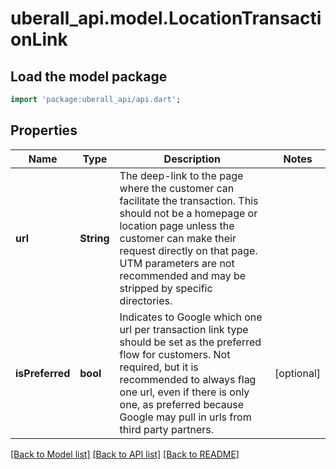 # uberall_api.model.LocationTransactionLink

## Load the model package
```dart
import 'package:uberall_api/api.dart';
```

## Properties
Name | Type | Description | Notes
------------ | ------------- | ------------- | -------------
**url** | **String** | The deep-link to the page where the customer can facilitate the transaction. This should not be a homepage or location page unless the customer can make their request directly on that page. UTM parameters are not recommended and may be stripped by specific directories. | 
**isPreferred** | **bool** | Indicates to Google which one url per transaction link type should be set as the preferred flow for customers. Not required, but it is recommended to always flag one url, even if there is only one, as preferred because Google may pull in urls from third party partners. | [optional] 

[[Back to Model list]](../README.md#documentation-for-models) [[Back to API list]](../README.md#documentation-for-api-endpoints) [[Back to README]](../README.md)


